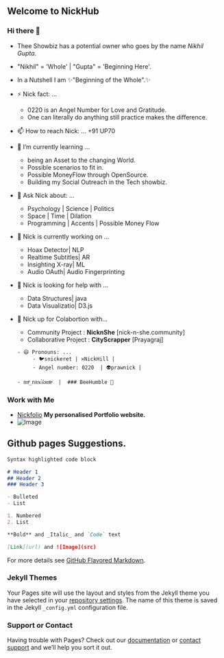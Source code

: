 ## Welcome to NickHub 

### Hi there 👋
- Thee Showbiz has a potential owner who goes by the name *Nikhil Gupta*.
- "Nikhil" = 'Whole' | "Gupta" = 'Beginning Here'. 
- In a Nutshell I am ✨"Beginning of the Whole".✨

- ⚡ Nick fact: ... 
     - 0220 is an Angel Number for Love and Gratitude. 
     - One can literally do anything still practice makes the difference.
    

- 📫 How to reach Nick: ...  +91 UP70

- 🌱 I’m currently learning ... 
     - being an Asset to the changing World.
     - Possible scenarios to fit in.
     - Possible MoneyFlow through OpenSource.
     - Building my Social Outreach in the Tech showbiz.


- 💬 Ask Nick about: ...    
    - Psychology | Science |  Politics                                                                                
    - Space | Time | Dilation                                                                                                                                                     
    - Programming | Accents |  Possible Money Flow                                                                                                                                                                                                                      
- 🔭 Nick is currently working on ...
    - Hoax Detector| NLP
    - Realtime Subtitles| AR
    - Insighting X-ray| ML
    - Audio OAuth| Audio Fingerprinting

- 🤔 Nick is looking for help with ...
     - Data Structures| java
     - Data Visualizatio| D3.js
     
- 👯 Nick up for Colabortion with...
     - Community Project : **NicknShe** [nick-n-she.community]
     - Collaborative Project : **CityScrapper** [Prayagraj]
      
      - 😄 Pronouns: ...  
           - 🐦snickeret | ♓NickHill | 
           - Angel number: 0220  | 👽prawnick | 
      
      - iͥmͫ_niͥcͨᴋⷦs͛oͦmͫeͤ  |  ### BeeHumble 👋
      
                                                                                                     


### Work with Me

- [Nickfolio](https://hinickin.vercel.app)   **My personalised Portfolio website.**
- ![Image](https://scontent-del1-1.cdninstagram.com/v/t51.2885-19/s320x320/97142309_1643932979095664_7914295550114004992_n.jpg)

## Github pages Suggestions.
```markdown
Syntax highlighted code block

# Header 1
## Header 2
### Header 3

- Bulleted
- List

1. Numbered
2. List

**Bold** and _Italic_ and `Code` text

[Link](url) and ![Image](src)
```

For more details see [GitHub Flavored Markdown](https://guides.github.com/features/mastering-markdown/).

### Jekyll Themes

Your Pages site will use the layout and styles from the Jekyll theme you have selected in your [repository settings](https://github.com/Nickhill28/Nickhill28.github.io/settings). The name of this theme is saved in the Jekyll `_config.yml` configuration file.

### Support or Contact

Having trouble with Pages? Check out our [documentation](https://docs.github.com/categories/github-pages-basics/) or [contact support](https://github.com/contact) and we’ll help you sort it out.
